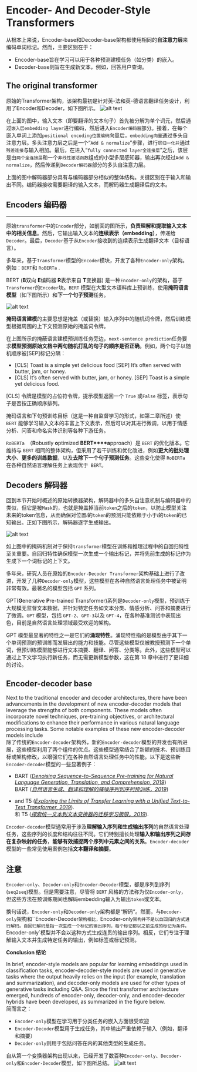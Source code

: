 # Encoder- And Decoder-Style Transformers 

从根本上来说，Encoder-base和Decoder-base架构都使用相同的**自注意力层**来编码单词标记。然而，主要区别在于：
- Encoder-base旨在学习可以用于各种预测建模任务（如分类）的嵌入。
- Decoder-base则旨在生成新文本，例如，回答用户查询。

## The original transformer

原始的Transformer架构，该架构最初是针对英-法和英-德语言翻译任务设计，利用了Encoder和Decoder，如下图所示。
![alt text](./_img/transformer.png)


在上面的图中，输入文本（即要翻译的文本句子）首先被分解为单个词元，然后通过`嵌入层embedding layer`进行编码，然后进入`Encoder编码器`部分。接着，在每个嵌入单词上添加`positional encoding位置编码`向量后，`embedding向量`通过多头自注意力层。多头注意力层之后是一个“`Add & normalize`”步骤，进行`层归一化并`通过`残差连接`与输入相加。最后，在进入“`fully connected layer全连接层`”之后，该层是由`两个全连接层`和一个`非线性激活函数`组成的小型多层感知器，输出再次经过`Add & normalize`，然后传递到`Decoder解码器`部分的多头自注意力层。

上面的图中解码器部分具有与编码器部分相似的整体结构。关键区别在于输入和输出不同。编码器接收需要翻译的输入文本，而解码器生成翻译后的文本。

## Encoders 编码器
****

原始`transformer`中的`Encoder`部分，如前面的图所示，**负责理解和提取输入文本中的相关信息**。然后，它输出输入文本的**连续表示（embedding）**，传递给`Decoder`。最后，`Decoder`基于从`Encoder`接收到的连续表示生成翻译文本（目标语言）。

多年来，基于`Transformer`模型的`Encoder`模块，开发了各种`Encoder-only`架构。例如：`BERT`和 `RoBERTa` .

BERT (**B**双向 **E**编码器 **R**表示来自 **T**变换器) 是一种`Encoder-only`的架构，基于`Transformer`的`Encoder`块。`BERT` 模型在大型文本语料库上预训练，使用**掩码语言模型**（如下图所示）和**下一个句子预测**任务。

![alt text](./_img/bert_m.png)

**掩码语言建模**的主要思想是掩盖（或替换）输入序列中的随机词令牌，然后训练模型根据周围的上下文预测原始的掩盖词令牌。

在上图所示的掩蔽语言建模预训练任务旁边，`next-sentence prediction`任务要求**模型预测原始文档中两句随机打乱的句子的顺序是否正确**。例如，两个句子以随机顺序被[SEP]标记分隔：

*   [CLS] Toast is a simple yet delicious food [SEP] It’s often served with butter, jam, or honey.  
*   [CLS] It’s often served with butter, jam, or honey. [SEP] Toast is a simple yet delicious food.  
    
[CLS] 令牌是模型的占位符令牌，提示模型返回一个 `True` 或`False` 标签，表示句子是否按正确顺序排列。


掩码语言和下句预训练目标（这是一种自监督学习的形式，如第二章所述）使 `BERT` 能够学习输入文本的丰富上下文表示，然后可以对其进行微调，以用于情感分析、问答和命名实体识别等各种下游任务。

`RoBERTa `（**R**obustly **o**ptimized **BERT****a**pproach）是 `BERT` 的优化版本。它维持与 `BERT` 相同的整体架构，但采用了若干训练和优化改进，例如**更大的批处理大小**、**更多的训练数据**，以及**去除下一个句子预测任务**。这些变化使得 `RoBERTa` 在各种自然语言理解任务上表现优于` BERT`。

## Decoders 解码器

回到本节开始时概述的原始转换器架构，解码器中的多头自注意机制与编码器中的类似，但它是被`Mask`的，也就是掩盖掉当前`token`之后的`token`，以防止模型关注未来的token信息，从而确保对位置$i$的`token`的预测只能依赖于小于$i$的`token`的已知输出。正如下图所示，解码器逐字生成输出。

![alt text](./_img/decoder_m.png)

如上图中的掩码机制对于保持`transformer`模型在训练和推理过程中的自回归特性至关重要。自回归特性确保模型一次生成一个输出标记，并将先前生成的标记作为生成下一个词标记的上下文。

多年来，研究人员在原始的`Encoder-Decoder Transformer`架构基础上进行了改进，开发了几种`Decoder-only`模型，这些模型在各种自然语言处理任务中被证明非常有效。最著名的模型包括 `GPT` 系列。

GPT(**G**enerative **P**re-trained **T**ransformer)系列是`Decoder-only`模型，预训练于大规模无监督文本数据，并针对特定任务如文本分类、情感分析、问答和摘要进行了微调。`GPT` 模型，包括 `GPT-2`、`GPT-3`以及 `GPT-4`，在各种基准测试中表现出色，目前是自然语言处理领域最受欢迎的架构。

GPT 模型最显著的特性之一是它们的**涌现特性**。涌现特性指的是模型由于其下一个单词预测的预训练而发展出的能力和技能。尽管这些模型仅被教授预测下一个单词，但预训练模型能够进行文本摘要、翻译、问答、分类等。此外，这些模型可以通过上下文学习执行新任务，而无需更新模型参数，这在第 18 章中进行了更详细的讨论。

## Encoder-decoder base

Next to the traditional encoder and decoder architectures, there have been advancements in the development of new encoder-decoder models that leverage the strengths of both components. These models often incorporate novel techniques, pre-training objectives, or architectural modifications to enhance their performance in various natural language processing tasks. Some notable examples of these new encoder-decoder models include  
除了传统的`Encoder-decoder`架构外，新的`Encoder-decoder`模型的开发也有所进展，这些模型利用了两个组件的优点。这些模型通常结合了新颖的技术、预训练目标或架构修改，以增强它们在各种自然语言处理任务中的性能。以下是这些新`Encoder-decoder`模型的一些显著例子：

*   BART (_[Denoising Sequence-to-Sequence Pre-training for Natural Language Generation, Translation, and Comprehension, 2019](https://arxiv.org/abs/1910.13461)_)  
    BART (_[自然语言生成、翻译和理解的降噪序列到序列预训练，2019](https://arxiv.org/abs/1910.13461)_)
    
*   and T5 (_[Exploring the Limits of Transfer Learning with a Unified Text-to-Text Transformer, 2019](https://arxiv.org/abs/1910.10683)_).  
    和 T5 (_[探索统一文本到文本变换器的迁移学习极限，2019](https://arxiv.org/abs/1910.10683)_).
    

`Encoder-decoder`模型通常用于涉及**理解输入序列和生成输出序列**的自然语言处理任务，这些序列的长度和结构往往不同。它们特别擅长处理**输入和输出序列之间存在复杂映射的任务**，**能够有效捕捉两个序列中元素之间的关系**。`Encoder-decoder`模型的一些常见使用案例包括**文本翻译和摘要**。

## 注意

`Encoder-only`、`Decoder-only`和`Encoder-Decoder`模型，都是序列到序列(`seq2seq`)模型。但是需要注意，尽管将 `BERT` 风格的方法称为仅`Encoder-only`，但这些方法在预训练期间也解码embedding输入为输出`token`或文本。

换句话说，`Encoder-only`和`Decoder-only`架构都是“解码”。然而，与`Decoder-only`架构和``Encoder-Decoder`架构相比，`Encoder-only`架构并不是以自回归的方式进行解码。自回归解码是指一次生成一个标记的输出序列，每个标记都以之前生成的标记为条件。`Encoder-only`模型并不会以这种方式生成连贯的输出序列。相反，它们专注于理解输入文本并生成特定任务的输出，例如标签或标记预测。

**Conclusion 结论**

In brief, encoder-style models are popular for learning embeddings used in classification tasks, encoder-decoder-style models are used in generative tasks where the output heavily relies on the input (for example, translation and summarization), and decoder-only models are used for other types of generative tasks including Q&A. Since the first transformer architecture emerged, hundreds of encoder-only, decoder-only, and encoder-decoder hybrids have been developed, as summarized in the figure below.  
简而言之：
- `Encoder-only`模型在学习用于分类任务的嵌入方面很受欢迎
- `Encoder-Decoder`模型用于生成任务，其中输出严重依赖于输入（例如，翻译和摘要）
- `Decoder-only`则用于包括问答在内的其他类型的生成任务。

自从第一个变换器架构出现以来，已经开发了数百种`Encoder-only`、`Decoder-only`和`Encoder-Decoder`模型，如下图所总结。
![alt text](./_img/Encoder-only_Decoder-only_Encoder-Decoder_Conclusion.png)
